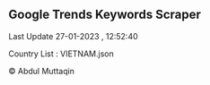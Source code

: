 

## Google Trends Keywords Scraper 
 
Last Update 27-01-2023 , 12:52:40

Country List :
VIETNAM.json



© Abdul Muttaqin 
